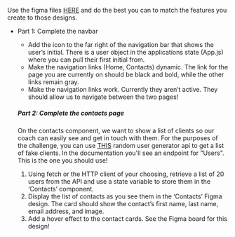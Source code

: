 Use the figma files
<a target="_blank" href="https://www.figma.com/files/project/60851741/Frontend-Dev-Challenge?fuid=1090284691689012784" rel="noreferrer">HERE</a>
and do the best you can to match the features you create to those designs.

- Part 1: Complete the navbar</h5>
    - Add the icon to the far right of the navigation bar that shows the user’s initial. There is a user object in the applications state (App.js) where you can pull their first initial from.
    - Make the navigation links (Home, Contacts) dynamic. The link for the page you are currently on should be black and bold, while the other links remain gray.
    - Make the navigation links work. Currently they aren’t active. They should allow us to navigate between the two pages!
    
    
    <h5 className="section-title">Part 2: Complete the contacts page</h5>
    <p>
        On the contacts component, we want to show a list of clients so our coach can easily see and get in touch with them. For the purposes of the challenge, you can use <a href="https://random-data-api.com/documentation" target="_blank" className='api-link' rel="noreferrer">THIS</a> random user generator api to get a list of fake clients. In the documentation you'll see an endpoint for "Users". This is the one you should use!
    </p>
    <ol>
        <li>Using fetch or the HTTP client of your choosing, retrieve a list of 20 users from the API and use a state variable to store them in the ‘Contacts’ component.</li>
        <li>Display the list of contacts as you see them in the ‘Contacts’ Figma design. The card should show the contact’s first name, last name, email address, and image.</li>
        <li>Add a hover effect to the contact cards. See the Figma board for this design!</li>
    </ol>
